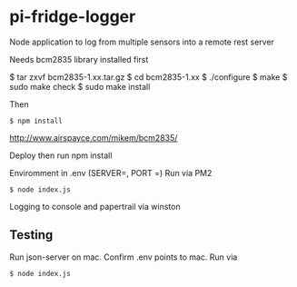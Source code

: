 # pi-fridge-logger
Node application to log from multiple sensors into a remote rest server

Needs bcm2835 library installed first

$ tar zxvf bcm2835-1.xx.tar.gz
$ cd bcm2835-1.xx
$ ./configure
$ make
$ sudo make check
$ sudo make install

Then

```
$ npm install
```

http://www.airspayce.com/mikem/bcm2835/

Deploy then run npm install

Enviromment in .env (SERVER=, PORT =)
Run via PM2
```
$ node index.js
```
Logging to console and papertrail via winston

## Testing

Run json-server on mac.
Confirm .env points to mac.
Run via
```
$ node index.js
```

